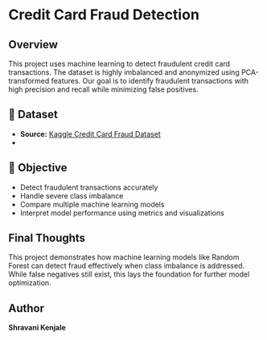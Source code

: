 #  Credit Card Fraud Detection

##  Overview
This project uses machine learning to detect fraudulent credit card transactions. The dataset is highly imbalanced and anonymized using PCA-transformed features. Our goal is to identify fraudulent transactions with high precision and recall while minimizing false positives.

## 📁 Dataset

- **Source:** [Kaggle Credit Card Fraud Dataset](https://www.kaggle.com/datasets/mlg-ulb/creditcardfraud)
- 
## 🎯 Objective

- Detect fraudulent transactions accurately
- Handle severe class imbalance
- Compare multiple machine learning models
- Interpret model performance using metrics and visualizations

##  Final Thoughts

This project demonstrates how machine learning models like Random Forest can detect fraud effectively when class imbalance is addressed. While false negatives still exist, this lays the foundation for further model optimization.

##  Author

**Shravani Kenjale**



